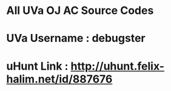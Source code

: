 # All UVa OJ AC Source Codes


# UVa Username  : debugster
# uHunt Link    : http://uhunt.felix-halim.net/id/887676

